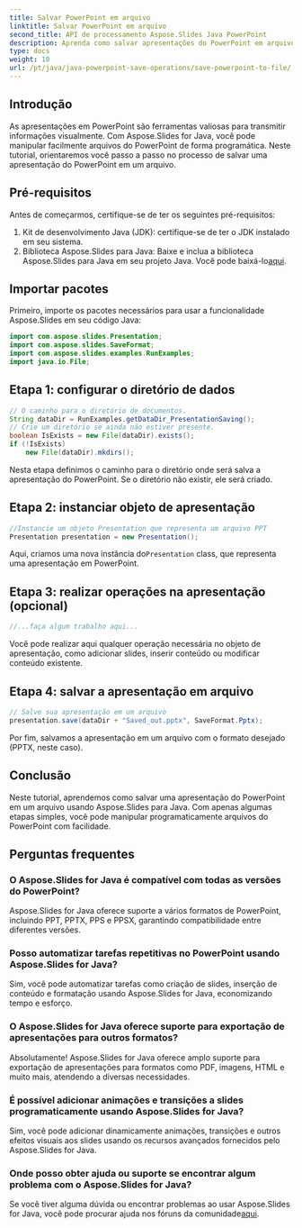 ```yaml
---
title: Salvar PowerPoint em arquivo
linktitle: Salvar PowerPoint em arquivo
second_title: API de processamento Aspose.Slides Java PowerPoint
description: Aprenda como salvar apresentações do PowerPoint em arquivos programaticamente usando Aspose.Slides para Java. Siga nosso guia para manipulação eficiente do PowerPoint.
type: docs
weight: 10
url: /pt/java/java-powerpoint-save-operations/save-powerpoint-to-file/
---
```

## Introdução
As apresentações em PowerPoint são ferramentas valiosas para transmitir informações visualmente. Com Aspose.Slides for Java, você pode manipular facilmente arquivos do PowerPoint de forma programática. Neste tutorial, orientaremos você passo a passo no processo de salvar uma apresentação do PowerPoint em um arquivo.
## Pré-requisitos
Antes de começarmos, certifique-se de ter os seguintes pré-requisitos:
1. Kit de desenvolvimento Java (JDK): certifique-se de ter o JDK instalado em seu sistema.
2.  Biblioteca Aspose.Slides para Java: Baixe e inclua a biblioteca Aspose.Slides para Java em seu projeto Java. Você pode baixá-lo[aqui](https://releases.aspose.com/slides/java/).

## Importar pacotes
Primeiro, importe os pacotes necessários para usar a funcionalidade Aspose.Slides em seu código Java:
```java
import com.aspose.slides.Presentation;
import com.aspose.slides.SaveFormat;
import com.aspose.slides.examples.RunExamples;
import java.io.File;
```
## Etapa 1: configurar o diretório de dados
```java
// O caminho para o diretório de documentos.
String dataDir = RunExamples.getDataDir_PresentationSaving();
// Crie um diretório se ainda não estiver presente.
boolean IsExists = new File(dataDir).exists();
if (!IsExists)
    new File(dataDir).mkdirs();
```
Nesta etapa definimos o caminho para o diretório onde será salva a apresentação do PowerPoint. Se o diretório não existir, ele será criado.
## Etapa 2: instanciar objeto de apresentação
```java
//Instancie um objeto Presentation que representa um arquivo PPT
Presentation presentation = new Presentation();
```
 Aqui, criamos uma nova instância do`Presentation` class, que representa uma apresentação em PowerPoint.
## Etapa 3: realizar operações na apresentação (opcional)
```java
//...faça algum trabalho aqui...
```
Você pode realizar aqui qualquer operação necessária no objeto de apresentação, como adicionar slides, inserir conteúdo ou modificar conteúdo existente.
## Etapa 4: salvar a apresentação em arquivo
```java
// Salve sua apresentação em um arquivo
presentation.save(dataDir + "Saved_out.pptx", SaveFormat.Pptx);
```
Por fim, salvamos a apresentação em um arquivo com o formato desejado (PPTX, neste caso).

## Conclusão
Neste tutorial, aprendemos como salvar uma apresentação do PowerPoint em um arquivo usando Aspose.Slides para Java. Com apenas algumas etapas simples, você pode manipular programaticamente arquivos do PowerPoint com facilidade.

## Perguntas frequentes
### O Aspose.Slides for Java é compatível com todas as versões do PowerPoint?
Aspose.Slides for Java oferece suporte a vários formatos de PowerPoint, incluindo PPT, PPTX, PPS e PPSX, garantindo compatibilidade entre diferentes versões.
### Posso automatizar tarefas repetitivas no PowerPoint usando Aspose.Slides for Java?
Sim, você pode automatizar tarefas como criação de slides, inserção de conteúdo e formatação usando Aspose.Slides for Java, economizando tempo e esforço.
### O Aspose.Slides for Java oferece suporte para exportação de apresentações para outros formatos?
Absolutamente! Aspose.Slides for Java oferece amplo suporte para exportação de apresentações para formatos como PDF, imagens, HTML e muito mais, atendendo a diversas necessidades.
### É possível adicionar animações e transições a slides programaticamente usando Aspose.Slides for Java?
Sim, você pode adicionar dinamicamente animações, transições e outros efeitos visuais aos slides usando os recursos avançados fornecidos pelo Aspose.Slides for Java.
### Onde posso obter ajuda ou suporte se encontrar algum problema com o Aspose.Slides for Java?
 Se você tiver alguma dúvida ou encontrar problemas ao usar Aspose.Slides for Java, você pode procurar ajuda nos fóruns da comunidade[aqui](https://forum.aspose.com/c/slides/11).